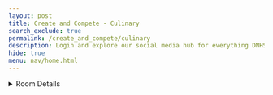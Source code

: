 ```yaml
---
layout: post
title: Create and Compete - Culinary
search_exclude: true
permalink: /create_and_compete/culinary
description: Login and explore our social media hub for everything DNHS 
hide: true
menu: nav/home.html
---
```

<details>
  <summary>Room Details</summary>

<a href="{{site.baseurl}}/moderation/rules_food/">Moderation Rules</a>

<p> 
The page offers an intuitive design where users can enter their available ingredients to receive a range of recipe ideas. It features sections for appetizers, main dishes, and desserts, with options to filter by dietary needs (such as vegan or gluten-free). Each recipe includes a short description, estimated cooking time, and difficulty rating. Users can bookmark their favorite recipes and compile shopping lists based on required ingredients. Additionally, there's an interactive feature for substituting ingredients, providing greater flexibility in meal preparation. </p>


